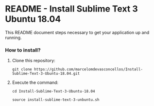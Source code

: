 # README - Install Sublime Text 3 Ubuntu 18.04 #

This README document steps necessary to get your application up and running.


### How to install? ###

1. Clone this repository:

	`git clone https://github.com/marcelomdevasconcellos/Install-Sublime-Text-3-Ubuntu-18.04.git`

2. Execute the command:

	`cd Install-Sublime-Text-3-Ubuntu-18.04`
	
	`source install-sublime-text-3-unbuntu.sh`

